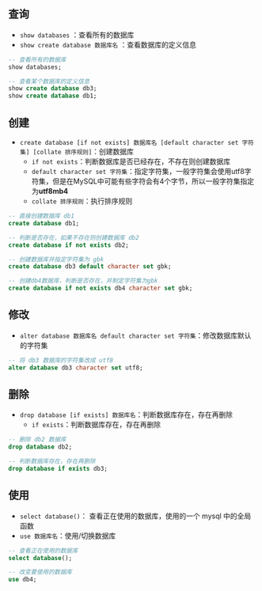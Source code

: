 
## 查询

* `show databases` ：查看所有的数据库
* `show create database 数据库名` ：查看数据库的定义信息

```sql
-- 查看所有的数据库
show databases;

-- 查看某个数据库的定义信息
show create database db3;
show create database db1;
```


## 创建

* `create database [if not exists] 数据库名 [default character set 字符集] [collate 排序规则]`：创建数据库
  * `if not exists`：判断数据库是否已经存在，不存在则创建数据库
  * `default character set 字符集`：指定字符集，一般字符集会使用utf8字符集，但是在MySQL中可能有些字符会有4个字节，所以一般字符集指定为**utf8mb4**
  * `collate 排序规则`：执行排序规则

```sql
-- 直接创建数据库 db1
create database db1;

-- 判断是否存在，如果不存在则创建数据库 db2
create database if not exists db2;

-- 创建数据库并指定字符集为 gbk
create database db3 default character set gbk;

-- 创建db4数据库，判断是否存在，并制定字符集为gbk
create database if not exists db4 character set gbk;
```


## 修改

* `alter database 数据库名 default character set 字符集`：修改数据库默认的字符集

```sql
-- 将 db3 数据库的字符集改成 utf8
alter database db3 character set utf8;
```


## 删除

* `drop database [if exists] 数据库名`：判断数据库存在，存在再删除
  * `if exists`：判断数据库存在，存在再删除

```sql
-- 删除 db2 数据库
drop database db2;

-- 判断数据库存在，存在再删除
drop database if exists db3;
```


## 使用

* `select database()`：	查看正在使用的数据库，使用的一个 mysql 中的全局函数
* `use 数据库名`：使用/切换数据库

```sql
-- 查看正在使用的数据库
select database();

-- 改变要使用的数据库
use db4;
```